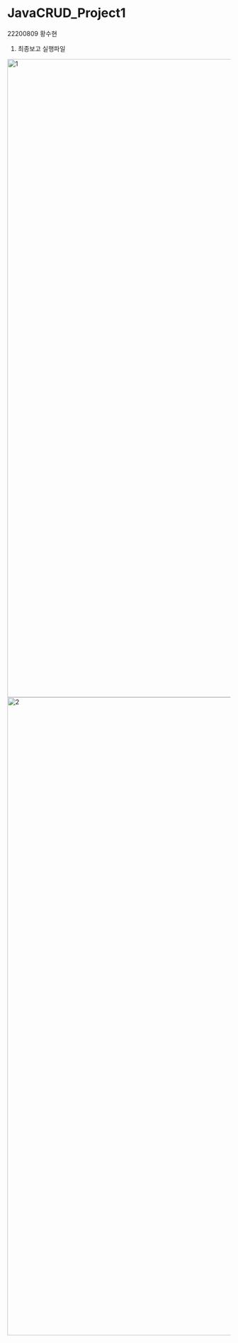 # JavaCRUD_Project1

22200809 황수현

1. 최종보고 실행파일
  <img width="1440" alt="1" src="https://github.com/ssuni00/JavaCRUD_Project1/assets/126534280/032a7722-0991-4cbc-b037-ab09864e0632">
  <img width="1440" alt="2" src="https://github.com/ssuni00/JavaCRUD_Project1/assets/126534280/c38c8ca0-ae7b-40e6-ba6a-39dae9ba950a">
